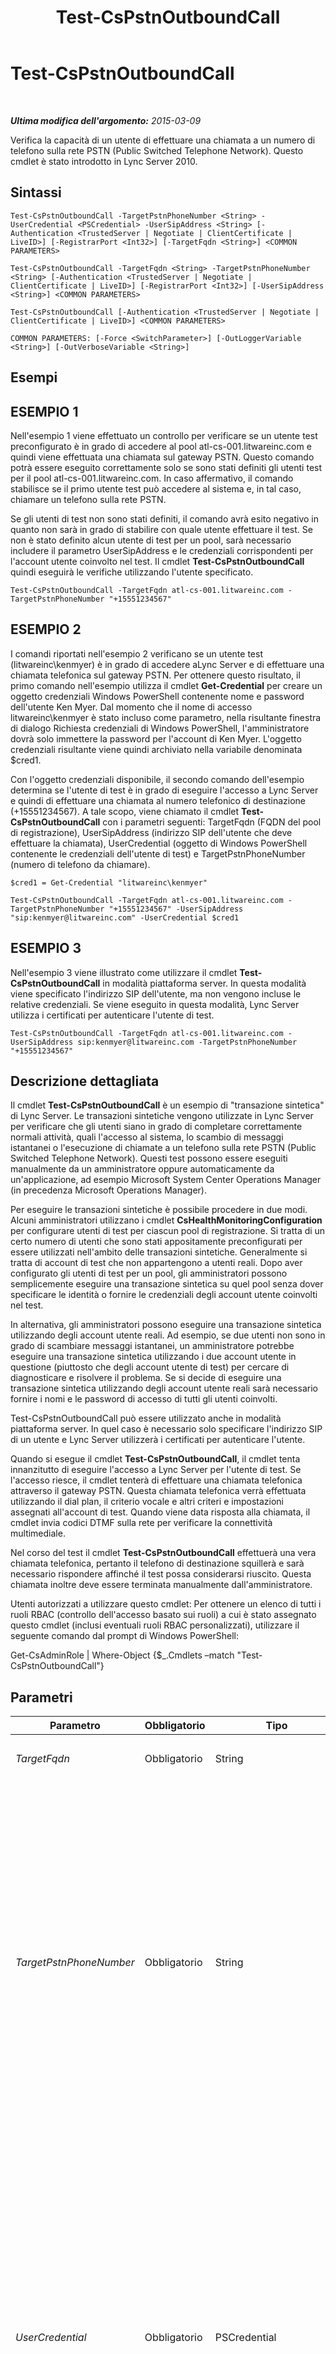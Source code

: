 ﻿---
title: Test-CsPstnOutboundCall
TOCTitle: Test-CsPstnOutboundCall
ms:assetid: 12d940c3-8526-4c8f-8dc1-3fe65a3211bc
ms:mtpsurl: https://technet.microsoft.com/it-it/library/Gg398207(v=OCS.15)
ms:contentKeyID: 49299749
ms.date: 08/24/2015
mtps_version: v=OCS.15
ms.translationtype: HT
---

# Test-CsPstnOutboundCall

 

_**Ultima modifica dell'argomento:** 2015-03-09_

Verifica la capacità di un utente di effettuare una chiamata a un numero di telefono sulla rete PSTN (Public Switched Telephone Network). Questo cmdlet è stato introdotto in Lync Server 2010.

## Sintassi

    Test-CsPstnOutboundCall -TargetPstnPhoneNumber <String> -UserCredential <PSCredential> -UserSipAddress <String> [-Authentication <TrustedServer | Negotiate | ClientCertificate | LiveID>] [-RegistrarPort <Int32>] [-TargetFqdn <String>] <COMMON PARAMETERS>

    Test-CsPstnOutboundCall -TargetFqdn <String> -TargetPstnPhoneNumber <String> [-Authentication <TrustedServer | Negotiate | ClientCertificate | LiveID>] [-RegistrarPort <Int32>] [-UserSipAddress <String>] <COMMON PARAMETERS>

    Test-CsPstnOutboundCall [-Authentication <TrustedServer | Negotiate | ClientCertificate | LiveID>] <COMMON PARAMETERS>

    COMMON PARAMETERS: [-Force <SwitchParameter>] [-OutLoggerVariable <String>] [-OutVerboseVariable <String>]

## Esempi

## ESEMPIO 1

Nell'esempio 1 viene effettuato un controllo per verificare se un utente test preconfigurato è in grado di accedere al pool atl-cs-001.litwareinc.com e quindi viene effettuata una chiamata sul gateway PSTN. ‎Questo comando potrà essere eseguito correttamente solo se sono stati definiti gli utenti test per il pool atl-cs-001.litwareinc.com. In caso affermativo, il comando stabilisce se il primo utente test può accedere al sistema e, in tal caso, chiamare un telefono sulla rete PSTN.

Se gli utenti di test non sono stati definiti, il comando avrà esito negativo in quanto non sarà in grado di stabilire con quale utente effettuare il test. Se non è stato definito alcun utente di test per un pool, sarà necessario includere il parametro UserSipAddress e le credenziali corrispondenti per l'account utente coinvolto nel test. Il cmdlet **Test-CsPstnOutboundCall** quindi eseguirà le verifiche utilizzando l'utente specificato.

    Test-CsPstnOutboundCall -TargetFqdn atl-cs-001.litwareinc.com -TargetPstnPhoneNumber "+15551234567" 

## ESEMPIO 2

I comandi riportati nell'esempio 2 verificano se un utente test (litwareinc\\kenmyer) è in grado di accedere aLync Server e di effettuare una chiamata telefonica sul gateway PSTN. Per ottenere questo risultato, il primo comando nell'esempio utilizza il cmdlet **Get-Credential** per creare un oggetto credenziali Windows PowerShell contenente nome e password dell'utente Ken Myer. Dal momento che il nome di accesso litwareinc\\kenmyer è stato incluso come parametro, nella risultante finestra di dialogo Richiesta credenziali di Windows PowerShell, l'amministratore dovrà solo immettere la password per l'account di Ken Myer. L'oggetto credenziali risultante viene quindi archiviato nella variabile denominata $cred1.

Con l'oggetto credenziali disponibile, il secondo comando dell'esempio determina se l'utente di test è in grado di eseguire l'accesso a Lync Server e quindi di effettuare una chiamata al numero telefonico di destinazione (+15551234567). A tale scopo, viene chiamato il cmdlet **Test-CsPstnOutboundCall** con i parametri seguenti: TargetFqdn (FQDN del pool di registrazione), UserSipAddress (indirizzo SIP dell'utente che deve effettuare la chiamata), UserCredential (oggetto di Windows PowerShell contenente le credenziali dell'utente di test) e TargetPstnPhoneNumber (numero di telefono da chiamare).

    $cred1 = Get-Credential "litwareinc\kenmyer"
    
    Test-CsPstnOutboundCall -TargetFqdn atl-cs-001.litwareinc.com -TargetPstnPhoneNumber "+15551234567" -UserSipAddress "sip:kenmyer@litwareinc.com" -UserCredential $cred1

## ESEMPIO 3

Nell'esempio 3 viene illustrato come utilizzare il cmdlet **Test-CsPstnOutboundCall** in modalità piattaforma server. In questa modalità viene specificato l'indirizzo SIP dell'utente, ma non vengono incluse le relative credenziali. Se viene eseguito in questa modalità, Lync Server utilizza i certificati per autenticare l'utente di test.

    Test-CsPstnOutboundCall -TargetFqdn atl-cs-001.litwareinc.com -UserSipAddress sip:kenmyer@litwareinc.com -TargetPstnPhoneNumber "+15551234567"

## Descrizione dettagliata

Il cmdlet **Test-CsPstnOutboundCall** è un esempio di "transazione sintetica" di Lync Server. Le transazioni sintetiche vengono utilizzate in Lync Server per verificare che gli utenti siano in grado di completare correttamente normali attività, quali l'accesso al sistema, lo scambio di messaggi istantanei o l'esecuzione di chiamate a un telefono sulla rete PSTN (Public Switched Telephone Network). Questi test possono essere eseguiti manualmente da un amministratore oppure automaticamente da un'applicazione, ad esempio Microsoft System Center Operations Manager (in precedenza Microsoft Operations Manager).

Per eseguire le transazioni sintetiche è possibile procedere in due modi. Alcuni amministratori utilizzano i cmdlet **CsHealthMonitoringConfiguration** per configurare utenti di test per ciascun pool di registrazione. Si tratta di un certo numero di utenti che sono stati appositamente preconfigurati per essere utilizzati nell'ambito delle transazioni sintetiche. Generalmente si tratta di account di test che non appartengono a utenti reali. Dopo aver configurato gli utenti di test per un pool, gli amministratori possono semplicemente eseguire una transazione sintetica su quel pool senza dover specificare le identità o fornire le credenziali degli account utente coinvolti nel test.

In alternativa, gli amministratori possono eseguire una transazione sintetica utilizzando degli account utente reali. Ad esempio, se due utenti non sono in grado di scambiare messaggi istantanei, un amministratore potrebbe eseguire una transazione sintetica utilizzando i due account utente in questione (piuttosto che degli account utente di test) per cercare di diagnosticare e risolvere il problema. Se si decide di eseguire una transazione sintetica utilizzando degli account utente reali sarà necessario fornire i nomi e le password di accesso di tutti gli utenti coinvolti.

Test-CsPstnOutboundCall può essere utilizzato anche in modalità piattaforma server. In quel caso è necessario solo specificare l'indirizzo SIP di un utente e Lync Server utilizzerà i certificati per autenticare l'utente.

Quando si esegue il cmdlet **Test-CsPstnOutboundCall**, il cmdlet tenta innanzitutto di eseguire l'accesso a Lync Server per l'utente di test. Se l'accesso riesce, il cmdlet tenterà di effettuare una chiamata telefonica attraverso il gateway PSTN. Questa chiamata telefonica verrà effettuata utilizzando il dial plan, il criterio vocale e altri criteri e impostazioni assegnati all'account di test. Quando viene data risposta alla chiamata, il cmdlet invia codici DTMF sulla rete per verificare la connettività multimediale.

Nel corso del test il cmdlet **Test-CsPstnOutboundCall** effettuerà una vera chiamata telefonica, pertanto il telefono di destinazione squillerà e sarà necessario rispondere affinché il test possa considerarsi riuscito. Questa chiamata inoltre deve essere terminata manualmente dall'amministratore.

Utenti autorizzati a utilizzare questo cmdlet: Per ottenere un elenco di tutti i ruoli RBAC (controllo dell'accesso basato sui ruoli) a cui è stato assegnato questo cmdlet (inclusi eventuali ruoli RBAC personalizzati), utilizzare il seguente comando dal prompt di Windows PowerShell:

Get-CsAdminRole | Where-Object {$\_.Cmdlets –match "Test-CsPstnOutboundCall"}

## Parametri


<table>
<colgroup>
<col style="width: 25%" />
<col style="width: 25%" />
<col style="width: 25%" />
<col style="width: 25%" />
</colgroup>
<thead>
<tr class="header">
<th>Parametro</th>
<th>Obbligatorio</th>
<th>Tipo</th>
<th>Descrizione</th>
</tr>
</thead>
<tbody>
<tr class="odd">
<td><p><em>TargetFqdn</em></p></td>
<td><p>Obbligatorio</p></td>
<td><p>String</p></td>
<td><p>Nome di dominio completo (FQDN) del pool da testare.</p></td>
</tr>
<tr class="even">
<td><p><em>TargetPstnPhoneNumber</em></p></td>
<td><p>Obbligatorio</p></td>
<td><p>String</p></td>
<td><p>Numero telefonico sulla rete PSTN da chiamare nel corso del test. Il numero telefonico di destinazione viene meglio specificato se si utilizza il formato E.164, ciò significa che il numero assomiglierà a questo &quot;+14255551298&quot;, un numero che contiene il segno più (+) seguito dal prefisso internazionale (1), dal prefisso locale (425) e dal numero telefonico (5551298). Non utilizzare trattini, parentesi o altri caratteri quando si specifica il numero telefonico.</p>
<p>Se non si utilizza il formato E.164, al numero telefonico verrà aggiunto il dial plan dell'utente test. Lync Server utilizzerà quindi questo dial plan per normalizzare il numero nel formato E.164. Se il numero non può essere normalizzato, non sarà possibile effettuare la chiamata e il test avrà esito negativo.</p></td>
</tr>
<tr class="odd">
<td><p><em>UserCredential</em></p></td>
<td><p>Obbligatorio</p></td>
<td><p>PSCredential</p></td>
<td><p>Oggetto credenziali utente dell'account da sottoporre a test. Il valore passato al parametro UserCredential deve essere un riferimento oggetto ottenuto tramite il cmdlet <strong>Get-Credential</strong>. Il codice seguente ad esempio restituisce un oggetto credenziali per l'utente litwareinc\kenmyer e lo archivia nella variabile denominata $x:</p>
<p>$x = Get-Credential &quot;litwareinc\kenmyer&quot;</p>
<p>È necessario immettere la password utente quando si esegue questo comando.</p>
<p>Questo parametro non è necessario se il comando sta utilizzando gli utenti test configurati con i cmdlet CsHealthMonitoringConfiguration. Non è necessario specificare questo parametro anche se si sta eseguendo il test in modalità piattaforma server. In tal caso, Lync Server tenterà di autenticare l'utente utilizzando i certificati.</p></td>
</tr>
<tr class="even">
<td><p><em>Authentication</em></p></td>
<td><p>Facoltativo</p></td>
<td><p>SipSyntheticTransaction AuthenticationMechanism</p></td>
<td><p>Tipo di autenticazione utilizzato nel test. I valori consentiti sono:</p>
<p>* TrustedServer</p>
<p>* Negotiate</p>
<p>* ClientCertificate</p>
<p>* LiveID</p></td>
</tr>
<tr class="odd">
<td><p><em>Force</em></p></td>
<td><p>Facoltativo</p></td>
<td><p>SwitchParameter</p></td>
<td><p>Consente di evitare la visualizzazione di qualunque messaggio di errore non grave che potrebbe essere generato nel corso dell'esecuzione del comando.</p></td>
</tr>
<tr class="even">
<td><p><em>OutLoggerVariable</em></p></td>
<td><p>Facoltativo</p></td>
<td><p>System.String</p></td>
<td><p>Quando si specifica questo parametro, l'output dettagliato relativo all'esecuzione del cmdlet viene archiviato nella variabile specificata. Questa variabile include una coppia di metodi, ToHTML e ToXML, che possono quindi essere utilizzati per salvare l'output in un file HTML o XML.</p>
<p>Per archiviare l'output in una variabile logger denominata $TestOutput, utilizzare la sintassi seguente:</p>
<p>-OutLoggerVariable TestOutput</p>
<p>Nota: non anteporre il carattere $ quando si specifica il nome di una variabile. Per salvare le informazioni archiviate nella variabile logger in un file HTML, utilizzare un comando simile al seguente:</p>
<p>$TestOutput.ToHTML() &gt; C:\Logs\TestOutput.html</p>
<p>Per salvare le informazioni archiviate nella variabile logger in un file XML, utilizzare un comando simile al seguente:</p>
<p></p>
<p>$TestOutput.ToXML() &gt; C:\Logs\TestOutput.xml</p></td>
</tr>
<tr class="odd">
<td><p><em>OutVerboseVariable</em></p></td>
<td><p>Facoltativo</p></td>
<td><p>String</p></td>
<td><p>Quando presente, l'output dettagliato relativo all'esecuzione del cmdlet verrà archiviato nella variabile specificata. Per archiviare, ad esempio, l'output in una variabile denominata $TestOutput, utilizzare la sintassi seguente:</p>
<p>-OutVerboseVariable TestOutput</p>
<p>Non anteporre un carattere $ quando si specifica il nome della variabile.</p></td>
</tr>
<tr class="even">
<td><p><em>RegistrarPort</em></p></td>
<td><p>Facoltativo</p></td>
<td><p>Int32</p></td>
<td><p>Porta SIP utilizzata dal servizio di registrazione. Questo parametro non è obbligatorio se il servizio di registrazione utilizza la porta predefinita 5061.</p></td>
</tr>
<tr class="odd">
<td><p><em>UserSipAddress</em></p></td>
<td><p>Facoltativo</p></td>
<td><p>String</p></td>
<td><p>Indirizzo SIP dell'account utente da sottoporre a test. Ad esempio: -SenderSipAddress &quot;sip:kenmyer@litwareinc.com&quot;. Il parametro UserSipAddress deve fare riferimento allo stesso account utente di UserCredential.</p>
<p>Questo parametro non è necessario se il comando sta utilizzando gli utenti di test configurati con i cmdlet CsHealthMonitoringConfiguration.</p></td>
</tr>
</tbody>
</table>


## Tipi di input

Nessuno. Il cmdlet **Test-CsPstnOutboundCall** non accetta input da pipeline.

## Tipi restituiti

Il cmdlet **Test-CsPstnOutboundCall** restituisce un'istanza dell'oggetto Microsoft.Rtc.SyntheticTransactions.TaskOutput.

## Vedere anche

#### Ulteriori risorse

[Test-CsPstnPeerToPeerCall](test-cspstnpeertopeercall.md)

